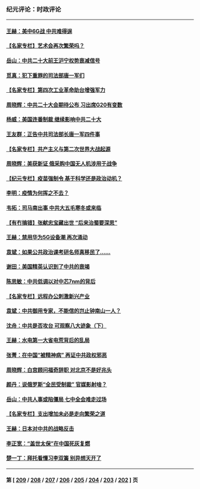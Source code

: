 ### 纪元评论：时政评论
---
#### [王赫：美中6G战 中共难得逞](../../pages/nsc1025/n13811350.md) 
#### [【名家专栏】艺术会再次繁荣吗？](../../pages/nsc1025/n13811518.md) 
#### [岳山：中共二十大前王沪宁权势衰减信号](../../pages/nsc1025/n13811464.md) 
#### [觅真：犯下重罪的司法部唐一军们](../../pages/nsc1025/n13811339.md) 
#### [【名家专栏】第四次工业革命助台增强军力](../../pages/nsc1025/n13810804.md) 
#### [周晓辉：中共二十大会期待公布 习出席G20有变数](../../pages/nsc1025/n13810930.md) 
#### [杨威：美国连番制裁 继续影响中共二十大](../../pages/nsc1025/n13810387.md) 
#### [王友群：正告中共司法部长唐一军四件事](../../pages/nsc1025/n13810266.md) 
#### [【名家专栏】共产主义与第二次世界大战起源](../../pages/nsc1025/n13809918.md) 
#### [周晓辉：美获新证 俄采购中国无人机涉用于战争](../../pages/nsc1025/n13810279.md) 
#### [【纪元专栏】疫苗强制令 基于科学还是政治动机？](../../pages/nsc1025/n13810227.md) 
#### [李明：疫情为何挥之不去？](../../pages/nsc1025/n13810084.md) 
#### [韦拓：司马南出事 中共大五毛寒冬或来临](../../pages/nsc1025/n13809452.md) 
#### [【有冇搞错】张献忠宝藏出世 “后来治蜀要深思”](../../pages/nsc1025/n13809381.md) 
#### [王赫：禁用华为5G设备潮 再次涌动](../../pages/nsc1025/n13809702.md) 
#### [袁斌：如果公共政治课考研名师真移民了……](../../pages/nsc1025/n13809660.md) 
#### [谢田：美国精英认识到了中共的衰竭](../../pages/nsc1025/n13809658.md) 
#### [陈思敏：中共低调以对中芯7nm的背后](../../pages/nsc1025/n13809340.md) 
#### [【名家专栏】远程办公刺激新兴产业](../../pages/nsc1025/n13809144.md) 
#### [袁斌：中共御用专家，不能信的岂止钟南山一人？](../../pages/nsc1025/n13808947.md) 
#### [沈舟：中共是否攻台 可观察八大迹象（下）](../../pages/nsc1025/n13808712.md) 
#### [王赫：水电第一大省电荒背后的乱局](../../pages/nsc1025/n13808545.md) 
#### [张菁：在中国“被精神病” 再证中共政权邪恶](../../pages/nsc1025/n13808632.md) 
#### [周晓辉：白宫顾问福奇辞职 对北京不是好兆头](../../pages/nsc1025/n13808685.md) 
#### [颜丹：说俄罗斯“全民受制裁” 官媒影射啥？](../../pages/nsc1025/n13808667.md) 
#### [岳山：中共人事或陷僵局 七中全会难走过场](../../pages/nsc1025/n13808465.md) 
#### [【名家专栏】支出增加未必是走向繁荣之道](../../pages/nsc1025/n13808441.md) 
#### [王赫：日本对中共的战略反击](../../pages/nsc1025/n13808207.md) 
#### [李正宽：“盖世太保”在中国死灰复燃](../../pages/nsc1025/n13808033.md) 
#### [楚一丁：拜托看懂习李双簧 别异想天开了](../../pages/nsc1025/n13808170.md) 

---
#### 第 [ [209](./209.md) / [208](./208.md) / [207](./207.md) / [206](./206.md) / [205](./205.md) / [204](./204.md) / [203](./203.md) / [202](./202.md) ] 页

